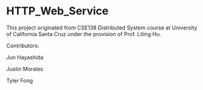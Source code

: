 # HTTP_Web_Service

This project originated from CSE138 Distributed System course at University of California Santa Cruz under the provision of Prof. Liting Hu. 

Contributors:

Jun Hayashida

Justin Morales

Tyler Fong
